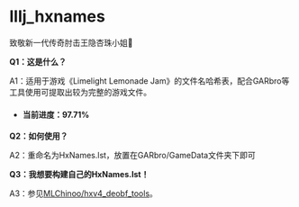 # lllj_hxnames

致敬新一代传奇肘击王隐杏珠小姐🫡

**Q1：这是什么？**

A1：适用于游戏《Limelight Lemonade Jam》的文件名哈希表，配合GARbro等工具使用可提取出较为完整的游戏文件。

- #### **当前进度：97.71%**

**Q2：如何使用？**

A2：重命名为HxNames.lst，放置在GARbro/GameData文件夹下即可

**Q3：我想要构建自己的HxNames.lst！**

A3：参见[MLChinoo/hxv4_deobf_tools](https://github.com/MLChinoo/hxv4_deobf_tools)。
